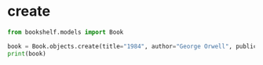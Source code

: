 # create


```python
from bookshelf.models import Book

book = Book.objects.create(title="1984", author="George Orwell", publication_year=1949)
print(book)

```